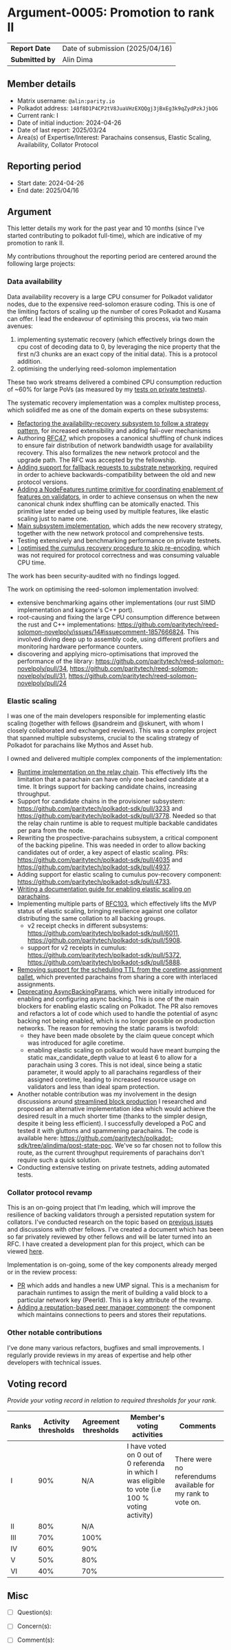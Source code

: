 # Argument-0005: Promotion to rank II

|                 |                                                                                             |
| --------------- | ------------------------------------------------------------------------------------------- |
| **Report Date** | Date of submission (2025/04/16)                                                             |
| **Submitted by**| Alin Dima                                                                                   |


## Member details

- Matrix username: `@alin:parity.io`
- Polkadot address: `148f8D1P4CP2tV8JuaVHzEXQQgj3jBxEg3k9qZydPzkJjbQG`
- Current rank: I
- Date of initial induction: 2024-04-26
- Date of last report:  2025/03/24
- Area(s) of Expertise/Interest: Parachains consensus, Elastic Scaling, Availability, Collator Protocol


## Reporting period

- Start date: 2024-04-26
- End date: 2025/04/16


## Argument

This letter details my work for the past year and 10 months (since I've started contributing to polkadot full-time),
which are indicative of my promotion to rank II.

My contributions throughout the reporting period are centered around the following large projects:

### Data availability

Data availability recovery is a large CPU consumer for Polkadot validator nodes, due to the expensive reed-solomon erasure coding.
This is one of the limiting factors of scaling up the number of cores Polkadot and Kusama can offer.
I lead the endeavour of optimising this process, via two main avenues:

1. implementing systematic recovery (which effectively brings down the cpu cost of decoding data to 0, by leveraging the nice property that the first n/3 chunks are an exact copy of the initial data). This is a protocol addition.
2. optimising the underlying reed-solomon implementation

These two work streams delivered a combined CPU consumption reduction of ~60% for large PoVs (as measured by my [tests on private testnets](https://github.com/paritytech/polkadot-sdk/pull/1644#issuecomment-2129246105)).

The systematic recovery implementation was a complex multistep process, which solidifed me as one of the domain experts on these subsystems:
- [Refactoring the availability-recovery subsystem to follow a strategy pattern](https://github.com/paritytech/polkadot-sdk/pull/1457), for increased extensibility and adding fail-over mechanisms
- Authoring [RFC47](https://github.com/polkadot-fellows/RFCs/blob/main/text/0047-assignment-of-availability-chunks.md), which proposes a canonical shuffling of chunk indices to ensure fair distribution of network bandwidth usage for availability recovery. This also formalizes the new network protocol and the upgrade path. The RFC was accepted by the fellowship.
- [Adding support for fallback requests to substrate networking](https://github.com/paritytech/polkadot-sdk/pull/2771), required in order to achieve backwards-compatibility between the old and new protocol versions.
- [Adding a NodeFeatures runtime primitive for coordinating enablement of features on validators](https://github.com/paritytech/polkadot-sdk/pull/2177), in order to achieve consensus on when the new canonical chunk index shuffling can be atomically enacted. This primitive later ended up being used by multiple features, like elastic scaling just to name one.
- [Main subsystem implementation](https://github.com/paritytech/polkadot-sdk/pull/1644), which adds the new recovery strategy, together with the new network protocol and comprehensive tests.
- Testing extensively and benchmarking performance on private testnets.
- [I optimised the cumulus recovery procedure to skip re-encoding](https://github.com/paritytech/polkadot-sdk/pull/2287), which was not required for protocol correctness and was consuming valuable CPU time.

The work has been security-audited with no findings logged.

The work on optimising the reed-solomon implementation involved:
- extensive benchmarking agains other implementations (our rust SIMD implementation and kagome's C++ port).
- root-causing and fixing the large CPU consumption difference between the rust and C++ implementations: https://github.com/paritytech/reed-solomon-novelpoly/issues/14#issuecomment-1857666824. This involved diving deep up to assembly code, using different profilers and monitoring hardware performance counters.
- discovering and applying micro-optimisations that improved the performance of the library: https://github.com/paritytech/reed-solomon-novelpoly/pull/34, https://github.com/paritytech/reed-solomon-novelpoly/pull/31, https://github.com/paritytech/reed-solomon-novelpoly/pull/24

### Elastic scaling

I was one of the main developers responsible for implementing elastic scaling (together with fellows @sandreim and @skunert, with whom I closely collaborated and exchanged reviews). This was a complex project that spanned multiple subsystems, crucial to the scaling strategy of Polkadot for parachains like Mythos and Asset hub.

I owned and delivered multiple complex components of the implementation:
- [Runtime implementation on the relay chain](https://github.com/paritytech/polkadot-sdk/pull/3479). This effectively lifts the limitation that a parachain can have only one backed candidate at a time. It brings support for backing candidate chains, increasing throughput.
- Support for candidate chains in the provisioner subsystem: https://github.com/paritytech/polkadot-sdk/pull/3233 and https://github.com/paritytech/polkadot-sdk/pull/3778. Needed so that the relay chain runtime is able to request multiple backable candidates per para from the node.
- Rewriting the prospective-parachains subsystem, a critical component of the backing pipeline. This was needed in order to allow backing candidates out of order, a key aspect of elastic scaling. PRs: https://github.com/paritytech/polkadot-sdk/pull/4035 and https://github.com/paritytech/polkadot-sdk/pull/4937.
- Adding support for elastic scaling to cumulus pov-recovery component: https://github.com/paritytech/polkadot-sdk/pull/4733.
- [Writing a documentation guide for enabling elastic scaling on parachains](https://github.com/paritytech/polkadot-sdk/pull/4663).
- Implementing multiple parts of [RFC103](https://github.com/polkadot-fellows/RFCs/pull/103), which effectively lifts the MVP status of elastic scaling, bringing resilience against one collator distributing the same collation to all backing groups.
    - v2 receipt checks in different subsystems: https://github.com/paritytech/polkadot-sdk/pull/6011, https://github.com/paritytech/polkadot-sdk/pull/5908.
    - support for v2 receipts in cumulus: https://github.com/paritytech/polkadot-sdk/pull/5372, https://github.com/paritytech/polkadot-sdk/pull/5888.
- [Removing support for the scheduling TTL from the coretime assignment pallet](https://github.com/paritytech/polkadot-sdk/pull/5461), which prevented parachains from sharing a core with interlaced assignments.
- [Deprecating AsyncBackingParams](https://github.com/paritytech/polkadot-sdk/pull/7254), which were initially introduced for enabling and configuring async backing. This is one of the main blockers for enabling elastic scaling on Polkadot. The PR also removes and refactors a lot of code which used to handle
the potential of async backing not being enabled, which is no longer possible on production networks. The reason for removing the static params is twofold:
    - they have been made obsolete by the claim queue concept which was introduced for agile coretime.
    - enabling elastic scaling on polkadot would have meant bumping the static max_candidate_depth value to at least 6 to allow for a parachain using 3 cores. This is not ideal, since being a static parameter, it would apply to all parachains regardless of their assigned coretime, leading
    to increased resource usage on validators and less than ideal spam protection.
- Another notable contribution was my involvement in the design discussions around [streamlined block production](https://github.com/paritytech/polkadot-sdk/issues/5190#issuecomment-2505949587)
I researched and proposed an alternative implementation idea which would achieve the desired result in a much shorter time
(thanks to the simpler design, despite it being less efficient). I successfully developed a PoC and tested it with gluttons and spammening parachains.
The code is available here: https://github.com/paritytech/polkadot-sdk/tree/alindima/post-state-poc. We've so far chosen not to follow this route, as the current throughput requirements of parachains don't require such a quick solution.
- Conducting extensive testing on private testnets, adding automated tests.

### Collator protocol revamp

This is an on-going project that I'm leading, which will improve the resilience of backing validators through a persisted reputation system for collators.
I've conducted research on the topic based on [previous issues](https://github.com/paritytech/polkadot-sdk/issues/616) and discussions with other fellows. I've created a document which has been so far privately reviewed by other fellows and will be later turned into an RFC. I have created a development plan for this project, which can be viewed [here](https://github.com/orgs/paritytech/projects/119/views/2).

Implementation is on-going, some of the key components already merged or in the review process:
- [PR](https://github.com/paritytech/polkadot-sdk/pull/7955) which adds and handles a new UMP signal. This is a mechanism for parachain runtimes to assign the merit of building a valid block to a particular network key (PeerId). This is a key attribute of the revamp.
- [Adding a reputation-based peer manager component](https://github.com/paritytech/polkadot-sdk/pull/8191): the component which maintains connections to peers and stores their reputations.

### Other notable contributions

I've done many various refactors, bugfixes and small improvements.
I regularly provide reviews in my areas of expertise and help other developers with technical issues.

## Voting record
*Provide your voting record in relation to required thresholds for your rank.* 

|  Ranks | Activity thresholds | Agreement thresholds | Member's voting activities | Comments |
|---|---|---|---|---|
|I  |90%   |N/A   | I have voted on 0 out of 0 referenda in which I was eligible to vote (i.e 100 % voting activity)  | There were no referendums available for my rank to vote on. |
|II |80%   |N/A   |   |  |
|III|70%   |100%  |   |  |
|IV |60%   |90%   |   |  |
|V  |50%   |80%   |   |  |
|VI |40%   |70%   |   |  |


## Misc

- [ ] Question(s): 

- [ ] Concern(s): 

- [ ] Comment(s): 
